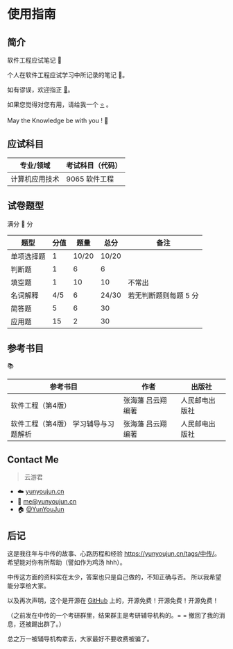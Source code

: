 # 使用指南

## 简介

软件工程应试笔记 :notebook:

个人在软件工程应试学习中所记录的笔记 :open_book:。

如有谬误，欢迎指正 [:tada:](https://github.com/YunYouJun/se-notes/issues/new)。

如果您觉得对您有用，请给我一个 [:star:](https://github.com/YunYouJun/se-notes) 。

May the Knowledge be with you ! :muscle:

## 应试科目

| 专业/领域 | 考试科目（代码） |
| --- | --- |
| 计算机应用技术 | 9065 软件工程 |

## 试卷题型

满分 :100: 分

| 题型 | 分值 | 题量 | 总分 | 备注 |
| --- | --- | --- | --- | --- |
| 单项选择题 | 1 | 10/20 | 10/20 | |
| 判断题 | 1 | 6 | 6 | |
| 填空题 | 1 | 10 | 10 | 不常出 |
| 名词解释 | 4/5 | 6 | 24/30 | 若无判断题则每题 5 分 |
| 简答题 | 5 | 6 | 30 | |
| 应用题 | 15 | 2 | 30 | |

## 参考书目

:books:

| 参考书目 | 作者 | 出版社 |
| --- | --- | --- |
| 软件工程（第4版） | 张海藩 吕云翔 编著 | 人民邮电出版社 |
| 软件工程（第4版） 学习辅导与习题解析 | 张海藩 吕云翔 编著 | 人民邮电出版社 |

## Contact Me

> 云游君

- :cloud: [yunyoujun.cn](https://yunyoujun.cn)
- :email: <me@yunyoujun.cn>
- :house: [@YunYouJun](https://github.com/YunYouJun)

## 后记

这是我往年与中传的故事、心路历程和经验 <https://yunyoujun.cn/tags/中传/>。
希望能对你有所帮助（譬如作为鸡汤 hhh）。

中传这方面的资料实在太少，答案也只是自己做的，不知正确与否。
所以我希望能分享给大家。

以及再次声明，这个是开源在 [GitHub](https://github.com/YunYouJun/se-notes) 上的，开源免费！开源免费！开源免费！

（之前发在中传的一个考研群里，结果群主是考研辅导机构的。= = 撤回了我的消息，还被踢出群了。）

总之万一被辅导机构拿去，大家最好不要收费被骗了。